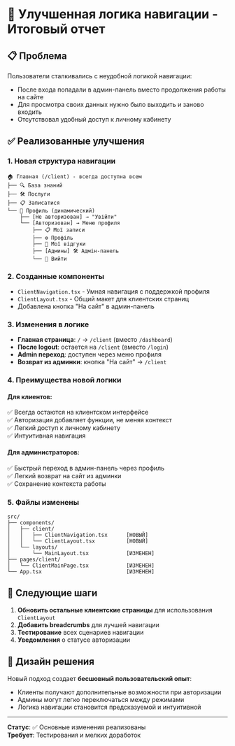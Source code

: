 # 🎯 Улучшенная логика навигации - Итоговый отчет

## 📋 Проблема
Пользователи сталкивались с неудобной логикой навигации:
- После входа попадали в админ-панель вместо продолжения работы на сайте
- Для просмотра своих данных нужно было выходить и заново входить
- Отсутствовал удобный доступ к личному кабинету

## ✅ Реализованные улучшения

### 1. **Новая структура навигации**
```
🏠 Главная (/client) - всегда доступна всем
├── 🔍 База знаний
├── 🛠️ Послуги  
├── 📋 Записатися
└── 👤 Профиль (динамический)
    ├── [Не авторизован] → "Увійти"
    └── [Авторизован] → Меню профиля
        ├── 📋 Мої записи
        ├── ⚙️ Профіль
        ├── 📝 Мої відгуки
        ├── [Админы] 🛠️ Адмін-панель
        └── 🚪 Вийти
```

### 2. **Созданные компоненты**
- `ClientNavigation.tsx` - Умная навигация с поддержкой профиля
- `ClientLayout.tsx` - Общий макет для клиентских страниц
- Добавлена кнопка "На сайт" в админ-панель

### 3. **Изменения в логике**
- **Главная страница**: `/` → `/client` (вместо `/dashboard`)
- **После logout**: остается на `/client` (вместо `/login`)
- **Admin переход**: доступен через меню профиля
- **Возврат из админки**: кнопка "На сайт" → `/client`

### 4. **Преимущества новой логики**

#### Для клиентов:
✅ Всегда остаются на клиентском интерфейсе  
✅ Авторизация добавляет функции, не меняя контекст  
✅ Легкий доступ к личному кабинету  
✅ Интуитивная навигация  

#### Для администраторов:
✅ Быстрый переход в админ-панель через профиль  
✅ Легкий возврат на сайт из админки  
✅ Сохранение контекста работы  

### 5. **Файлы изменены**
```
src/
├── components/
│   ├── client/
│   │   ├── ClientNavigation.tsx      [НОВЫЙ]
│   │   └── ClientLayout.tsx          [НОВЫЙ]  
│   └── layouts/
│       └── MainLayout.tsx            [ИЗМЕНЕН]
├── pages/client/
│   └── ClientMainPage.tsx            [ИЗМЕНЕН]
└── App.tsx                           [ИЗМЕНЕН]
```

## 🚀 Следующие шаги

1. **Обновить остальные клиентские страницы** для использования `ClientLayout`
2. **Добавить breadcrumbs** для лучшей навигации  
3. **Тестирование** всех сценариев навигации
4. **Уведомления** о статусе авторизации

## 🎨 Дизайн решения

Новый подход создает **бесшовный пользовательский опыт**:
- Клиенты получают дополнительные возможности при авторизации
- Админы могут легко переключаться между режимами
- Логика навигации становится предсказуемой и интуитивной

---

**Статус**: ✅ Основные изменения реализованы  
**Требует**: Тестирования и мелких доработок
